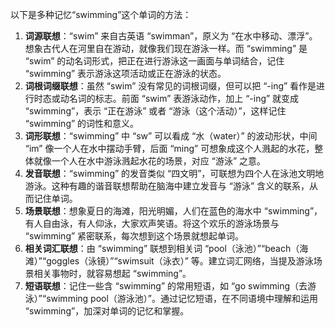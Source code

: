 以下是多种记忆“swimming”这个单词的方法：
1. **词源联想**：“swim” 来自古英语 “swimman”，原义为 “在水中移动、漂浮”。想象古代人在河里自在游动，就像我们现在游泳一样。而 “swimming” 是 “swim” 的动名词形式，把正在进行游泳这一画面与单词结合，记住 “swimming” 表示游泳这项活动或正在游泳的状态。
2. **词根词缀联想**：虽然 “swim” 没有常见的词根词缀，但可以把 “-ing” 看作是进行时态或动名词的标志。前面 “swim” 表游泳动作，加上 “-ing” 就变成 “swimming”，表示 “正在游泳” 或者 “游泳（这个活动）”，这样记住 “swimming” 的词性和意义。
3. **词形联想**：“swimming” 中 “sw” 可以看成 “水（water）” 的波动形状，中间 “im” 像一个人在水中摆动手臂，后面 “ming” 可想象成这个人溅起的水花，整体就像一个人在水中游泳溅起水花的场景，对应 “游泳” 之意。
4. **发音联想**：“swimming” 的发音类似 “四文明”，可联想为四个人在泳池文明地游泳。这种有趣的谐音联想帮助在脑海中建立发音与 “游泳” 含义的联系，从而记住单词。
5. **场景联想**：想象夏日的海滩，阳光明媚，人们在蓝色的海水中 “swimming”，有人自由泳，有人仰泳，大家欢声笑语。将这个欢乐的游泳场景与 “swimming” 紧密联系，每次想到这个场景就想起单词。
6. **相关词汇联想**：由 “swimming” 联想到相关词 “pool（泳池）”“beach（海滩）”“goggles（泳镜）”“swimsuit（泳衣）” 等。建立词汇网络，当提及游泳场景相关事物时，就容易想起 “swimming”。
7. **短语联想**：记住一些含 “swimming” 的常用短语，如 “go swimming（去游泳）”“swimming pool（游泳池）”。通过记忆短语，在不同语境中理解和运用 “swimming”，加深对单词的记忆和掌握。 